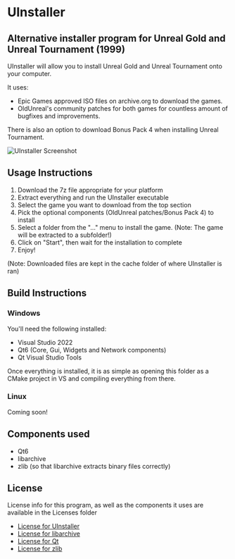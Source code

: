 # UInstaller
## Alternative installer program for Unreal Gold and Unreal Tournament (1999)

UInstaller will allow you to install Unreal Gold and Unreal Tournament onto your computer.

It uses:

* Epic Games approved ISO files on archive.org to download the games.
* OldUnreal's community patches for both games for countless amount of bugfixes and improvements.

There is also an option to download Bonus Pack 4 when installing Unreal Tournament.

![UInstaller Screenshot](https://i.imgur.com/MzCZRxd.png)

## Usage Instructions

1. Download the 7z file appropriate for your platform
2. Extract everything and run the UInstaller executable
3. Select the game you want to download from the top section
4. Pick the optional components (OldUnreal patches/Bonus Pack 4) to install
5. Select a folder from the "..." menu to install the game. (Note: The game will be extracted to a subfolder!)
6. Click on "Start", then wait for the installation to complete
7. Enjoy!

(Note: Downloaded files are kept in the cache folder of where UInstaller is ran)

## Build Instructions

### Windows

You'll need the following installed:

* Visual Studio 2022
* Qt6 (Core, Gui, Widgets and Network components)
* Qt Visual Studio Tools

Once everything is installed, it is as simple as opening this folder as a CMake project in VS and compiling everything from there.

### Linux

Coming soon!

## Components used

* Qt6
* libarchive
* zlib (so that libarchive extracts binary files correctly)

## License

License info for this program, as well as the components it uses are available in the Licenses folder

* [License for UInstaller](/Licenses/LICENSE-UINSTALLER)
* [License for libarchive](/Licenses/LICENSE-LIBARCHIVE)
* [License for Qt](/Licenses/LICENSE-QT)
* [License for zlib](/Licenses/LICENSE-ZLIB)